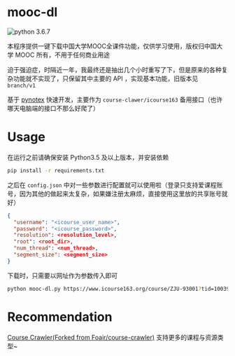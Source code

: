 # mooc-dl

![python 3.6.7](https://img.shields.io/badge/python-3.6.7-green?style=flat-square&logo=python)

本程序提供一键下载中国大学MOOC全课件功能，仅供学习使用，版权归中国大学 MOOC 所有，不用于任何商业用途

迫于强迫症，时隔近一年，我最终还是抽出几个小时重写了下，但是原来的各种复杂功能就不实现了，只保留其中主要的 API ，实现基本功能，旧版本见 `branch/v1`

基于 [pynotex](https://github.com/SigureMo/notev/tree/master/Codes/pynotex) 快速开发，主要作为 `course-clawer/icourse163` 备用接口（也许哪天电脑端的接口不那么好爬了）

# Usage

在运行之前请确保安装 Python3.5 及以上版本，并安装依赖

``` bash
pip install -r requirements.txt
```

之后在 `config.json` 中对一些参数进行配置就可以使用啦（登录只支持爱课程账号，因为其他的做起来太复杂，如果嫌注册太麻烦，直接使用这里放的共享账号就好）

``` json
{
  "username": "<icourse_user_name>",
  "password": "<icourse_password>",
  "resolution": <resolution_level>,
  "root": <root_dir>,
  "num_thread": <num_thread>,
  "segment_size": <segment_size>
}
```

下载时，只需要以网址作为参数传入即可

``` bash
python mooc-dl.py https://www.icourse163.org/course/ZJU-93001?tid=1003997005
```

# Recommendation

[Course Crawler(Forked from Foair/course-crawler)](https://github.com/SigureMo/course-crawler) 支持更多的课程与资源类型~

